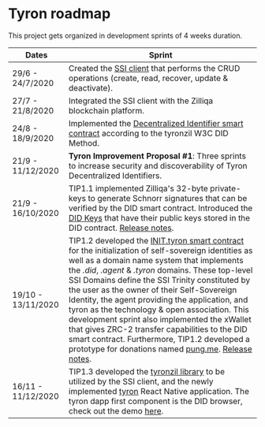 # Tyron roadmap

This project gets organized in development sprints of 4 weeks duration.

Dates | Sprint
---|---
29/6 - 24/7/2020 | Created the [SSI client](https://www.github.com/tralcanx/tyronzil) that performs the CRUD operations (create, read, recover, update & deactivate).
27/7 - 21/8/2020 | Integrated the SSI client with the Zilliqa blockchain platform.
24/8 - 18/9/2020 | Implemented the [Decentralized Identifier smart contract](https://www.tyronzil.com/smart-contracts/DID.tyron/) according to the tyronzil W3C DID Method.
21/9 - 11/12/2020 | **Tyron Improvement Proposal #1**: Three sprints to increase security and discoverability of Tyron Decentralized Identifiers.
21/9 - 16/10/2020 | TIP1.1 implemented Zilliqa's 32-byte private-keys to generate Schnorr signatures that can be verified by the DID smart contract. Introduced the [DID Keys](https://www.tyronzil.com/protocol-parameters/#did-keys) that have their public keys stored in the DID contract. [Release notes](https://github.com/tralcanx/tyronzil/releases/tag/v1.0.0-alpha).
19/10 - 13/11/2020 | TIP1.2 developed the [INIT.tyron smart contract](https://www.tyronzil.com/smart-contracts/INIT.tyron/) for the initialization of self-sovereign identities as well as a domain name system that implements the *.did*, *.agent* & *.tyron* domains. These top-level SSI Domains define the SSI Trinity constituted by the user as the owner of their Self-Sovereign Identity, the agent providing the application, and tyron as the technology & open association. This development sprint also implemented the xWallet that gives ZRC-2 transfer capabilities to the DID smart contract. Furthermore, TIP1.2 developed a prototype for donations named [pung.me](https://www.pung.me). [Release notes](https://github.com/tralcanx/tyronzil/releases/tag/v2.0.0-alpha).
16/11 - 11/12/2020 | TIP1.3 developed the [tyronzil library](https://github.com/pungtas/tyronzil-js) to be utilized by the SSI client, and the newly implemented [tyron](https://github.com/pungtas/tyron) React Native application. The tyron dapp first component is the DID browser, check out the demo [here](https://www.youtube.com/watch?v=9aiKGehR_gU).